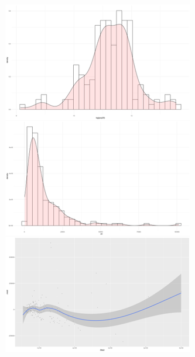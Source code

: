 

![](https://raw.githubusercontent.com/dloumeau/data100repository/main/Screen%20Shot%202021-03-16%20at%209.30.50%20PM.png)
![](https://raw.githubusercontent.com/dloumeau/data100repository/main/Screen%20Shot%202021-03-16%20at%209.32.02%20PM.png)
![](https://raw.githubusercontent.com/dloumeau/data100repository/main/Screen%20Shot%202021-03-16%20at%2011.29.49%20PM.png)
![]()
![]()
![]()
